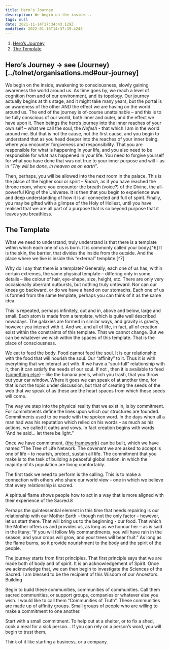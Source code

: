 ```yaml
---
title: Hero's Journey
description: We begin on the inside...
tags: null
date: 2021-11-14T17:34:43.129Z
modified: 2022-01-16T14:37:39.424Z
---
```


1. [Hero’s Journey](#heros-journey)
2. [The Template](#the-template)

## Hero’s Journey -> see (Journey)[../tolnet/organisations.md#our-journey]

We begin on the inside, awakening to consciousness, slowly gaining awareness the world around us. As time goes by, we reach a level of cognition from and of our environment, and its topology. Our journey actually begins at this stage, and it might take many years, but the portal is an awareness of the other AND the effect we are having on the world around us. The end of the journey is of-course unattainable – and this is to be fully conscious of our world, both inner and outer, and the effect we have upon it. Then beings the hero’s journey into the inner reaches of your own self – what we call the soul, the _Nefesh_ - that which I am in the world around me. But that is not the cause, not the first cause, and you begin to understand that as you head deeper into the reaches of your inner being. where you encounter forgiveness and responsibility. That you are responsible for what is happening in your life, and you also need to be responsible for what has happened in your life. You need to forgive yourself for what you have done that was not true to your inner purpose and will – as in _“Thy will be done, in heaven as on earth”_.

Then, perhaps, you will be allowed into the next room in the palace. This is the place of the higher soul or spirit – _Ruach_, as if you have reached the throne room, where you encounter the breath (voice?) of the Divine, the all-powerful King of the Universe. It is then that you begin to experience awe and deep understanding of how it is all connected and full of spirit. Finally, you may be gifted with a glimpse of the Holy of Holiest, until you have realised that we are all part of a purpose that is so beyond purpose that it leaves you breathless.

## The Template

What we need to understand, truly understand is that there is a template within which each one of us is born. It is commonly called your body.[^6] It is the skin, the barrier, that divides the inside from the outside. And the place where we live is inside this “external” template.[^7]

Why do I say that there is a template? Generally, each one of us has, within certain extremes, the same physical template – differing only in some details – like colour of hair, eye-shape, size, height, etc. There are only very occasionally aberrant outbursts, but nothing truly untoward. Nor can our knees go backward, or do we have a hand on our stomachs. Each one of us is formed from the same template, perhaps you can think of it as the same idea.

This is repeated, perhaps infinitely, out and in, above and below, large and small. Each atom is made from a template, which is quite well described nowadays. The galaxies are formed in similar ways, and gravity is gravity, however you interact with it. And we, and all of life, in fact, all of creation exist within the constraints of this template. That we cannot change. But we can be whatever we wish within the spaces of this template. That is the place of consciousness.

We eat to feed the body. Food cannot feed the soul. It is our relationship with the food that will nourish the soul. Our “affinity” to it. Thus it is with everything that we interact act with. If we have a “soul-full” relationship with it, then it can satisfy the needs of our soul. If not , then it is available to feed {[something else](sitra_achara.html)} – like the banana peels, which you trash, that you throw out your car window. Where it goes we can speak of at another time, for that is not the topic under discussion, but that of creating the seeds of the web that we speak of as these are the heart spaces from which these seeds will come.

The way we step into the physical reality that we exist in, is by commitment. For commitments define the lines upon which our structures are founded. Commitments used to be made with the spoken word. In the days when all a man had was his reputation which relied on his words – as much as his actions, we called it oaths and vows. In fact creation begins with words “And he said... let there be light.”

Once we have commitment, {[the framework](../tol-framework.html)} can be built, which we have named “The Tree of Life Network. The covenant we are asked to accept is one of life – to nourish, protect, sustain all life. The commitment that you make is to the task of building a peaceful global nation, in which the majority of its population are living comfortably.

The first task we need to perform is the calling. This is to make a connection with others who share our world view - one in which we believe that every relationship is sacred.

A spiritual flame shows people how to act in a way that is more aligned with their experience of the Sacred.8

Perhaps the quintessential element in this time that needs repairing is our relationship with our Mother Earth – though not the only factor – however, let us start there. That will bring us to the beginning - our food. That which the Mother offers us and provides us, as long as we honour her – as is said in the litany: “If you will follow My commandments, you will have rain in the season, and your crops will grow, and your trees will bear fruit.” As long as the flame burns, so it provide nourishment to the body and the spirit of the people.

The journey starts from first principles. That first principle says that we are made both of body and of spirit. It is an acknowledgement of Spirit. Once we acknowledge that, we can then begin to investigate the Sciences of the Sacred. I am blessed to be the recipient of this Wisdom of our Ancestors.
Building

Begin to build these communities, communities of communities. Call them sacred communities, or support groups, companies or whatever else you wish. I would like to call them “Communities of Truth”. These communities are made up of affinity groups. Small groups of people who are willing to make a commitment to one another.

Start with a small commitment. To help out at a shelter, or to fix a shed, cook a meal for a sick person... If you can rely on a person’s word, you will begin to trust them.

Think of it like starting a business, or a company.
